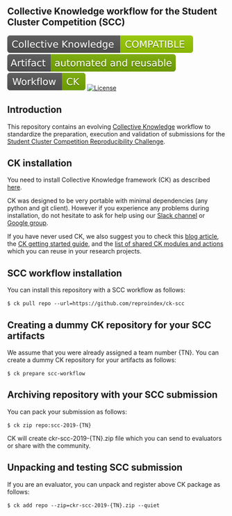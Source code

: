 ## Collective Knowledge workflow for the Student Cluster Competition (SCC)

[![compatibility](https://github.com/ctuning/ck-guide-images/blob/master/ck-compatible.svg)](https://github.com/ctuning/ck)
[![automation](https://github.com/ctuning/ck-guide-images/blob/master/ck-artifact-automated-and-reusable.svg)](https://ReproIndex.com)
[![workflow](https://github.com/ctuning/ck-guide-images/blob/master/ck-workflow.svg)](https://cKnowledge.org)
[![License](https://img.shields.io/badge/License-BSD%203--Clause-blue.svg)](https://opensource.org/licenses/BSD-3-Clause)

## Introduction

This repository contains an evolving [Collective Knowledge](https://github.com/ctuning/ck) 
workflow to standardize the preparation, execution and validation 
of submissions for the [Student Cluster Competition Reproducibility Challenge](http://www.studentclustercompetition.us/).

## CK installation

You need to install Collective Knowledge framework (CK) as described 
[here](https://github.com/ctuning/ck#Installation). 

CK was designed to be very portable with minimal dependencies (any python and git client). 
However if you experience any problems during installation, do not hesitate to ask for help
using our [Slack channel](https://bit.ly/ck-slack) 
or [Google group](https://bit.ly/ck-google-group).

If you have never used CK, we also suggest you to check 
this [blog article](https://michel.steuwer.info/About-CK),
the [CK getting started guide](https://github.com/ctuning/ck/wiki/First-Steps),
and the [list of shared CK modules and actions](https://ReproIndex.com/components/&c=module) 
which you can reuse in your research projects.

## SCC workflow installation

You can install this repository with a SCC workflow as follows:

```
$ ck pull repo --url=https://github.com/reproindex/ck-scc
```

## Creating a dummy CK repository for your SCC artifacts

We assume that you were already assigned a team number {TN}. 
You can create a dummy CK repository for your artifacts as follows:

```
$ ck prepare scc-workflow
```



## Archiving repository with your SCC submission

You can pack your submission as follows:
```
$ ck zip repo:scc-2019-{TN}
```

CK will create ckr-scc-2019-{TN}.zip file which you can send to evaluators or share with the community.

## Unpacking and testing SCC submission

If you are an evaluator, you can unpack and register above CK package as follows:
```
$ ck add repo --zip=ckr-scc-2019-{TN}.zip --quiet
```



